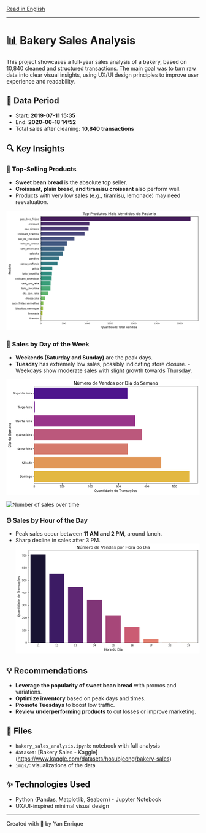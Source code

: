 [Read in English](README.md) 

---

# 📊 Bakery Sales Analysis 

This project showcases a full-year sales analysis of a bakery, based on 10,840 cleaned and structured transactions. The main goal was to turn raw data into clear visual insights, using UX/UI design principles to improve user experience and readability.

## 📅 Data Period 
- Start: **2019-07-11 15:35** 
- End: **2020-06-18 14:52** 
- Total sales after cleaning: **10,840 transactions** 

## 🔍 Key Insights 

### 🥖 Top-Selling Products 
- **Sweet bean bread** is the absolute top seller. 
- **Croissant, plain bread, and tiramisu croissant** also perform well. 
- Products with very low sales (e.g., tiramisu, lemonade) may need reevaluation. 

![Best selling products](produtos_mais_vendidos.png) 

### 📆 Sales by Day of the Week 
- **Weekends (Saturday and Sunday)** are the peak days. 
- **Tuesday** has extremely low sales, possibly indicating store closure. - Weekdays show moderate sales with slight growth towards Thursday. 

![Number of sales per day](numero_de_vendas_por_dia.png) 

![Number of sales over time](vendas_alo_longo_do_tempo.png) 

### ⏰ Sales by Hour of the Day 
- Peak sales occur between **11 AM and 2 PM**, around lunch. 
- Sharp decline in sales after 3 PM. 
![Number of sales per hour](numero_de_vendas_por_hora.png) 

## 💡 Recommendations 
- **Leverage the popularity of sweet bean bread** with promos and variations. 
- **Optimize inventory** based on peak days and times. 
- **Promote Tuesdays** to boost low traffic. 
- **Review underperforming products** to cut losses or improve marketing. 

## 📁 Files 
- `bakery_sales_analysis.ipynb`: notebook with full analysis 
- `dataset`: [Bakery Sales - Kaggle] (https://www.kaggle.com/datasets/hosubjeong/bakery-sales)
- `imgs/`: visualizations of the data 

## ✨ Technologies Used 
- Python (Pandas, Matplotlib, Seaborn) - Jupyter Notebook 
- UX/UI-inspired minimal visual design 

--- 
Created with 💚 by Yan Enrique